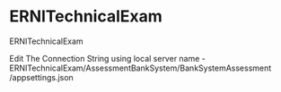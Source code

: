 # ERNITechnicalExam
ERNITechnicalExam

Edit The Connection String using local server name -
ERNITechnicalExam/AssessmentBankSystem/BankSystemAssessment
/appsettings.json
